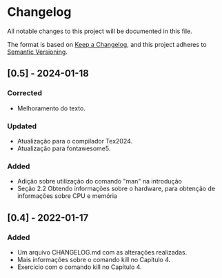 # Changelog
All notable changes to this project will be documented in this file.

The format is based on [Keep a Changelog](https://keepachangelog.com/en/1.0.0/),
and this project adheres to [Semantic Versioning](https://semver.org/spec/v2.0.0.html).

## [0.5] - 2024-01-18
### Corrected
- Melhoramento do texto.

### Updated
- Atualização para o compilador Tex2024.
- Atualização para fontawesome5.

### Added
- Adição sobre utilização do comando "man" na introdução
- Seção 2.2 Obtendo informações sobre o hardware, para obtenção de informações sobre CPU e memória



## [0.4] - 2022-01-17
### Added
- Um arquivo CHANGELOG.md com as alterações realizadas.
- Mais informações sobre o comando kill no Capítulo 4.
- Exercicio com o comando kill no Capítulo 4.